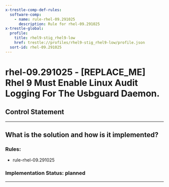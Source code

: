 ```yaml
---
x-trestle-comp-def-rules:
  software-comp:
    - name: rule-rhel-09.291025
      description: Rule for rhel-09.291025
x-trestle-global:
  profile:
    title: rhel9-stig_rhel9-low
    href: trestle://profiles/rhel9-stig_rhel9-low/profile.json
  sort-id: rhel-09.291025
---
```


# rhel-09.291025 - \[REPLACE_ME\] Rhel 9 Must Enable Linux Audit Logging For The Usbguard Daemon.

## Control Statement

______________________________________________________________________

## What is the solution and how is it implemented?

<!-- For implementation status enter one of: implemented, partial, planned, alternative, not-applicable -->

<!-- Note that the list of rules under ### Rules: is read-only and changes will not be captured after assembly to JSON -->

<!-- Add control implementation description here for control: rhel-09.291025 -->

### Rules:

  - rule-rhel-09.291025

### Implementation Status: planned

______________________________________________________________________
